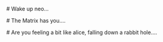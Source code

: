 <div class="matrix">
  <div class="letter l00 t200"><div></div></div>
  <div class="letter l10 t500"><div></div></div>
  <div class="letter l20 t180"><div></div></div>
  <div class="letter l30 t700"><div></div></div>
  <div class="letter l40 t800"><div></div></div>
  <div class="letter l50 t900"><div></div></div>
  <div class="letter l60 t300"><div></div></div>
  <div class="letter l70 t400"><div></div></div>
  <div class="letter l80 t320"><div></div></div>
  <div class="letter l90 t190"><div></div></div>
  <div class="letter l100 t520"><div></div></div>
  <div class="letter l05 t380 big"><div></div></div>
  <div class="letter l15 t400 big"><div></div></div>
  <div class="letter l25 t600 big"><div></div></div>
  <div class="letter l35 t650 big"><div></div></div>
  <div class="letter l45 t290 big"><div></div></div>
  <div class="letter l55 t530 big"><div></div></div>
  <div class="letter l65 t420 big"><div></div></div>
  <div class="letter l75 t900 big"><div></div></div>
  <div class="letter l85 t200 big"><div></div></div>
  <div class="letter l95 t180 big"><div></div></div>
  <div class="letter l00 t200 d2"><div></div></div>
  <div class="letter l10 t500 d2"><div></div></div>
  <div class="letter l20 t180 d2"><div></div></div>
  <div class="letter l30 t700 d2"><div></div></div>
  <div class="letter l40 t800 d2"><div></div></div>
  <div class="letter l50 t900 d2"><div></div></div>
  <div class="letter l60 t300 d2"><div></div></div>
  <div class="letter l70 t400 d2"><div></div></div>
  <div class="letter l80 t320 d2"><div></div></div>
  <div class="letter l90 t190 d2"><div></div></div>
  <div class="letter l100 t520 d2"><div></div></div>
  <div class="letter l05 t380 big d2"><div></div></div>
  <div class="letter l15 t400 big d2"><div></div></div>
  <div class="letter l25 t600 big d2"><div></div></div>
  <div class="letter l35 t650 big d2"><div></div></div>
  <div class="letter l45 t290 big d2"><div></div></div>
  <div class="letter l55 t530 big d2"><div></div></div>
  <div class="letter l65 t420 big d2"><div></div></div>
  <div class="letter l75 t900 big d2"><div></div></div>
  <div class="letter l85 t200 big d2"><div></div></div>
  <div class="letter l95 t180 big d2"><div></div></div>
  <div class="letter l100 t520 d2"><div></div></div>
  <div class="letter l05 t380 big d2"><div></div></div>
  <div class="letter l15 t400 big d2"><div></div></div>
  <div class="letter l25 t600 big d2"><div></div></div>
  <div class="letter l35 t650 big d2"><div></div></div>
  <div class="letter l45 t290 big d2"><div></div></div>
  <div class="letter l55 t530 big d2"><div></div></div>
  <div class="letter l65 t420 big d2"><div></div></div>
  <div class="letter l75 t900 big d2"><div></div></div>
  <div class="letter l85 t200 big d2"><div></div></div>
  <div class="letter l95 t180 big d2"><div></div></div>
</div>

<div class="typed">
<div class="type-container">
  <p class="typed-out lrg"># Wake up neo...</p>
  </div>
</div>

<div class="typed">
<div class="type-container">
  <p class="typed-out md"># The Matrix has you....</p>
  </div>
</div>

<div class="typed">
<div class="type-container">
  <p class="typed-out sm"># Are you feeling a bit like alice, falling down a rabbit hole....</p>
  </div>
</div>

<a href=""></a>

